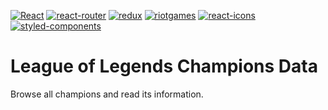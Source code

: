 
[![React](https://img.shields.io/badge/18.0.1-61DAFB?style=for-the-badge&logo=react&label=React&labelColor=20232A)](https://reactjs.org/)
[![react-router](https://img.shields.io/badge/6.3.0-CE0C1B?style=for-the-badge&logo=react-router&label=react-router&labelColor=121212)](https://reactrouter.com/)
[![redux](https://img.shields.io/badge/4.2.0-2C2C2C?style=for-the-badge&logo=Redux&label=Redux&labelColor=7646BA)](https://redux.js.org/)
[![riotgames](https://img.shields.io/badge/DDRAGON-000000?style=for-the-badge&logo=riotgames&label=riotgames&labelColor=D22A36)](https://developer.riotgames.com/)
[![react-icons](https://img.shields.io/badge/4.4.0-FFFFFF?style=for-the-badge&logo=react-icons&label=react-icons&labelColor=E91E63)](https://react-icons.github.io/react-icons)		
[![styled-components](https://img.shields.io/badge/v6.0.0%20beta%201-333333?style=for-the-badge&logo=styled-components&label=styled-components&labelColor=FFFFFF)](https://styled-components.com/)
# League of Legends Champions Data
Browse all champions and read its information.
